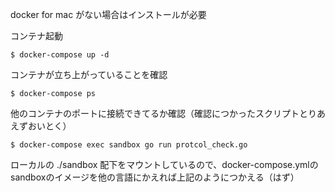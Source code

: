 docker for mac がない場合はインストールが必要

コンテナ起動

```
$ docker-compose up -d
```

コンテナが立ち上がっていることを確認

```
$ docker-compose ps
```

他のコンテナのポートに接続できてるか確認（確認につかったスクリプトとりあえずおいとく）

```
$ docker-compose exec sandbox go run protcol_check.go
```

ローカルの ./sandbox 配下をマウントしているので、docker-compose.ymlのsandboxのイメージを他の言語にかえれば上記のようにつかえる（はず）
